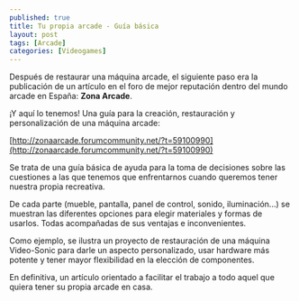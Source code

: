 ```yaml
---
published: true
title: Tu propia arcade - Guía básica
layout: post
tags: [Arcade]
categories: [Videogames]
---
```

Después de restaurar una máquina arcade, el siguiente paso era la publicación de un artículo en el foro de mejor reputación dentro del mundo arcade en España: **Zona Arcade**.

¡Y aquí lo tenemos! Una guía para la creación, restauración y personalización de una máquina arcade:

[http://zonaarcade.forumcommunity.net/?t=59100990](http://zonaarcade.forumcommunity.net/?t=59100990)

Se trata de una guía básica de ayuda para la toma de decisiones sobre las cuestiones a las que tenemos que enfrentarnos cuando queremos tener nuestra propia recreativa.

De cada parte (mueble, pantalla, panel de control, sonido, iluminación...) se muestran las diferentes opciones para elegir materiales y formas de usarlos. Todas acompañadas de sus ventajas e inconvenientes.

Como ejemplo, se ilustra un proyecto de restauración de una máquina Video-Sonic para darle un aspecto personalizado, usar hardware más potente y tener mayor flexibilidad en la elección de componentes.

En definitiva, un artículo orientado a facilitar el trabajo a todo aquel que quiera tener su propia arcade en casa.
